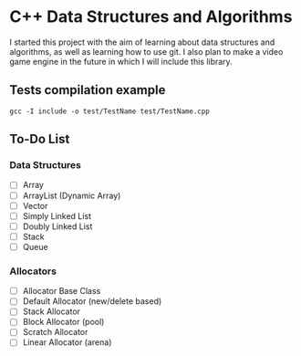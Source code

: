 # C++ Data Structures and Algorithms

I started this project with the aim of learning about data structures and algorithms, as well as learning how to use git.
I also plan to make a video game engine in the future in which I will include this library.

## Tests compilation example

```console
gcc -I include -o test/TestName test/TestName.cpp
```

## To-Do List

### Data Structures
- [ ] Array
- [ ] ArrayList (Dynamic Array)
- [ ] Vector
- [ ] Simply Linked List
- [ ] Doubly Linked List
- [ ] Stack
- [ ] Queue

### Allocators
- [ ] Allocator Base Class
- [ ] Default Allocator (new/delete based)
- [ ] Stack Allocator
- [ ] Block Allocator (pool)
- [ ] Scratch Allocator
- [ ] Linear Allocator (arena)
